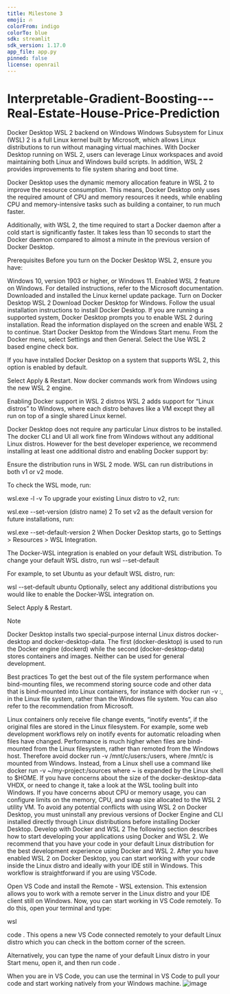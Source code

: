 ```yaml
---
title: Milestone 3
emoji: 🔥
colorFrom: indigo
colorTo: blue
sdk: streamlit
sdk_version: 1.17.0
app_file: app.py
pinned: false
license: openrail
---
```


# Interpretable-Gradient-Boosting---Real-Estate-House-Price-Prediction
Docker Desktop WSL 2 backend on Windows
Windows Subsystem for Linux (WSL) 2 is a full Linux kernel built by Microsoft, which allows Linux distributions to run without managing virtual machines. With Docker Desktop running on WSL 2, users can leverage Linux workspaces and avoid maintaining both Linux and Windows build scripts. In addition, WSL 2 provides improvements to file system sharing and boot time.

Docker Desktop uses the dynamic memory allocation feature in WSL 2 to improve the resource consumption. This means, Docker Desktop only uses the required amount of CPU and memory resources it needs, while enabling CPU and memory-intensive tasks such as building a container, to run much faster.

Additionally, with WSL 2, the time required to start a Docker daemon after a cold start is significantly faster. It takes less than 10 seconds to start the Docker daemon compared to almost a minute in the previous version of Docker Desktop.

Prerequisites
Before you turn on the Docker Desktop WSL 2, ensure you have:

Windows 10, version 1903 or higher, or Windows 11.
Enabled WSL 2 feature on Windows. For detailed instructions, refer to the Microsoft documentation.
Downloaded and installed the Linux kernel update package.
Turn on Docker Desktop WSL 2
Download Docker Desktop for Windows.
Follow the usual installation instructions to install Docker Desktop. If you are running a supported system, Docker Desktop prompts you to enable WSL 2 during installation. Read the information displayed on the screen and enable WSL 2 to continue.
Start Docker Desktop from the Windows Start menu.
From the Docker menu, select Settings and then General.
Select the Use WSL 2 based engine check box.

If you have installed Docker Desktop on a system that supports WSL 2, this option is enabled by default.

Select Apply & Restart.
Now docker commands work from Windows using the new WSL 2 engine.

Enabling Docker support in WSL 2 distros
WSL 2 adds support for “Linux distros” to Windows, where each distro behaves like a VM except they all run on top of a single shared Linux kernel.

Docker Desktop does not require any particular Linux distros to be installed. The docker CLI and UI all work fine from Windows without any additional Linux distros. However for the best developer experience, we recommend installing at least one additional distro and enabling Docker support by:

Ensure the distribution runs in WSL 2 mode. WSL can run distributions in both v1 or v2 mode.

To check the WSL mode, run:


 wsl.exe -l -v
To upgrade your existing Linux distro to v2, run:


 wsl.exe --set-version (distro name) 2
To set v2 as the default version for future installations, run:


 wsl.exe --set-default-version 2
When Docker Desktop starts, go to Settings > Resources > WSL Integration.

The Docker-WSL integration is enabled on your default WSL distribution. To change your default WSL distro, run wsl --set-default <distro name>

For example, to set Ubuntu as your default WSL distro, run:


 wsl --set-default ubuntu
Optionally, select any additional distributions you would like to enable the Docker-WSL integration on.

Select Apply & Restart.

Note

Docker Desktop installs two special-purpose internal Linux distros docker-desktop and docker-desktop-data. The first (docker-desktop) is used to run the Docker engine (dockerd) while the second (docker-desktop-data) stores containers and images. Neither can be used for general development.

Best practices
To get the best out of the file system performance when bind-mounting files, we recommend storing source code and other data that is bind-mounted into Linux containers, for instance with docker run -v <host-path>:<container-path>, in the Linux file system, rather than the Windows file system. You can also refer to the recommendation from Microsoft.

Linux containers only receive file change events, “inotify events”, if the original files are stored in the Linux filesystem. For example, some web development workflows rely on inotify events for automatic reloading when files have changed.
Performance is much higher when files are bind-mounted from the Linux filesystem, rather than remoted from the Windows host. Therefore avoid docker run -v /mnt/c/users:/users, where /mnt/c is mounted from Windows.
Instead, from a Linux shell use a command like docker run -v ~/my-project:/sources <my-image> where ~ is expanded by the Linux shell to $HOME.
If you have concerns about the size of the docker-desktop-data VHDX, or need to change it, take a look at the WSL tooling built into Windows.
If you have concerns about CPU or memory usage, you can configure limits on the memory, CPU, and swap size allocated to the WSL 2 utility VM.
To avoid any potential conflicts with using WSL 2 on Docker Desktop, you must uninstall any previous versions of Docker Engine and CLI installed directly through Linux distributions before installing Docker Desktop.
Develop with Docker and WSL 2
The following section describes how to start developing your applications using Docker and WSL 2. We recommend that you have your code in your default Linux distribution for the best development experience using Docker and WSL 2. After you have enabled WSL 2 on Docker Desktop, you can start working with your code inside the Linux distro and ideally with your IDE still in Windows. This workflow is straightforward if you are using VSCode.

Open VS Code and install the Remote - WSL extension. This extension allows you to work with a remote server in the Linux distro and your IDE client still on Windows.
Now, you can start working in VS Code remotely. To do this, open your terminal and type:


 wsl

 code .
This opens a new VS Code connected remotely to your default Linux distro which you can check in the bottom corner of the screen.

Alternatively, you can type the name of your default Linux distro in your Start menu, open it, and then run code .

When you are in VS Code, you can use the terminal in VS Code to pull your code and start working natively from your Windows machine.
![image](https://user-images.githubusercontent.com/125219648/227837042-9fd504f7-7a42-4778-860a-8e9503a138b0.png)

